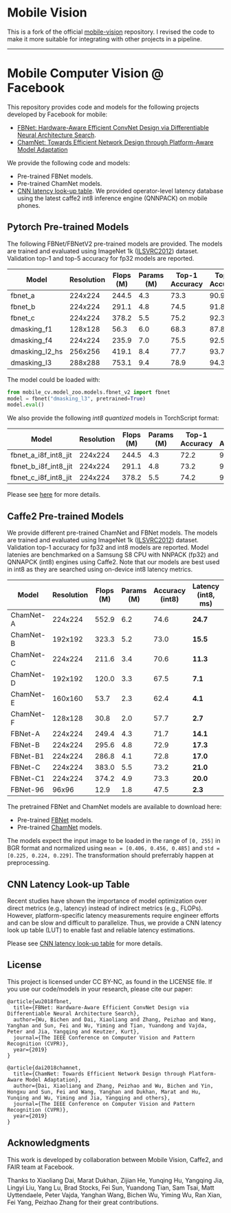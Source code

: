 # Mobile Vision

This is a fork of the official [mobile-vision](https://github.com/facebookresearch/mobile-vision) repository. I revised the code to make it more suitable for integrating with other projects in a pipeline.

------

# Mobile Computer Vision @ Facebook

This repository provides code and models for the following projects developed by Facebook for mobile:
* [FBNet: Hardware-Aware Efficient ConvNet Design via Differentiable Neural Architecture Search](https://arxiv.org/abs/1812.03443).
* [ChamNet: Towards Efficient Network Design through Platform-Aware Model Adaptation](https://arxiv.org/abs/1812.08934)

We provide the following code and models:
* Pre-trained FBNet models.
* Pre-trained ChamNet models.
* [CNN latency look-up table](runtime_lut). We provided operator-level latency database using the latest caffe2 int8 inference engine (QNNPACK) on mobile phones.

## Pytorch Pre-trained Models

The following FBNet/FBNetV2 pre-trained models are provided. The models are trained and evaluated using ImageNet 1k ([ILSVRC2012](http://www.image-net.org/challenges/LSVRC/2012/)) dataset. Validation top-1 and top-5 accuracy for fp32 models are reported.

|     Model      | Resolution | Flops (M) | Params (M) | Top-1 Accuracy | Top-5 Accuracy |
| -------------- | ---------- | --------- | ---------- | -------------- | -------------- |
| fbnet_a        | 224x224    | 244.5     | 4.3        | 73.3           | 90.9           |
| fbnet_b        | 224x224    | 291.1     | 4.8        | 74.5           | 91.8           |
| fbnet_c        | 224x224    | 378.2     | 5.5        | 75.2           | 92.3           |
| dmasking_f1    | 128x128    | 56.3      | 6.0        | 68.3           | 87.8           |
| dmasking_f4    | 224x224    | 235.9     | 7.0        | 75.5           | 92.5           |
| dmasking_l2_hs | 256x256    | 419.1     | 8.4        | 77.7           | 93.7           |
| dmasking_l3    | 288x288    | 753.1     | 9.4        | 78.9           | 94.3           |

The model could be loaded with:

```python
from mobile_cv.model_zoo.models.fbnet_v2 import fbnet
model = fbnet("dmasking_l3", pretrained=True)
model.eval()
```

We also provide the following *int8 quantized* models in TorchScript format:

|        Model         | Resolution | Flops (M) | Params (M) | Top-1 Accuracy | Top-5 Accuracy |
| -------------------- | ---------- | --------- | ---------- | -------------- | -------------- |
| fbnet_a_i8f_int8_jit | 224x224    | 244.5     | 4.3        | 72.2           | 90.3           |
| fbnet_b_i8f_int8_jit | 224x224    | 291.1     | 4.8        | 73.2           | 91.1           |
| fbnet_c_i8f_int8_jit | 224x224    | 378.2     | 5.5        | 74.2           | 91.8           |

Please see [here](mobile_cv/model_zoo/README.md) for more details.


## Caffe2 Pre-trained Models
We provide different pre-trained ChamNet and FBNet models. The models are trained and evaluated using ImageNet 1k ([ILSVRC2012](http://www.image-net.org/challenges/LSVRC/2012/)) dataset. Validation top-1 accuracy for fp32 and int8 models are reported. Model latenies are benchmarked on a Samsung S8 CPU with NNPACK (fp32) and QNNAPCK (int8) engines using Caffe2. Note that our models are best used in int8 as they are searched using on-device int8 latency metrics.

| Model     | Resolution | Flops (M) | Params (M) | Accuracy (int8) | Latency (int8, ms) | Accuracy (fp32) | Latency (fp32, ms) |
|-----------|------------|-----------|------------|-----------------------|--------------------|-----------------------|--------------------|
| ChamNet-A | 224x224    | 552.9     | 6.2        | 74.6                  | **24.7**           | 75.4                  | 117.1              |
| ChamNet-B | 192x192    | 323.3     | 5.2        | 73.0                  | **15.5**           | 73.8                  | 74.4               |
| ChamNet-C | 224x224    | 211.6     | 3.4        | 70.6                  | **11.3**           | 71.6                  | 56.8               |
| ChamNet-D | 192x192    | 120.0     | 3.3        | 67.5                  | **7.1**            | 69.1                  | 36.3               |
| ChamNet-E | 160x160    | 53.7      | 2.3        | 62.4                  | **4.1**            | 64.2                  | 24.4               |
| ChamNet-F | 128x128    | 30.8      | 2.0        | 57.7                  | **2.7**            | 59.5                  | 15.4               |
| FBNet-A   | 224x224    | 249.4     | 4.3        | 71.7                  | **14.1**           | 73.3                  | 124.6              |
| FBNet-B   | 224x224    | 295.6     | 4.8        | 72.9                  | **17.3**           | 74.1                  | 167.7              |
| FBNet-B1  | 224x224    | 286.8     | 4.1        | 72.8                  | **17.0**           | 73.9                  | 127.5              |
| FBNet-C   | 224x224    | 383.0     | 5.5        | 73.2                  | **21.0**           | 74.9                  | 241.8              |
| FBNet-C1  | 224x224    | 374.2     | 4.9        | 73.3                  | **20.0**           | 74.5                  | 167.3              |
| FBNet-96  | 96x96      | 12.9      | 1.8        | 47.5                  | **2.3**            | 50.4                  | 22.8               |

The pretrained FBNet and ChamNet models are available to download here:
* Pre-trained [FBNet](https://dl.fbaipublicfiles.com/fbnet/models/FBNet_caffe2.zip) models.
* Pre-trained [ChamNet](https://dl.fbaipublicfiles.com/fbnet/models/ChamNet_caffe2.zip) models.

The models expect the input image to be loaded in the range of `[0, 255]` in BGR format and normalized using `mean = [0.406, 0.456, 0.485]` and `std = [0.225, 0.224, 0.229]`. The transformation should preferrably happen at preprocessing.


## CNN Latency Look-up Table

Recent studies have shown the importance of model optimization over direct metrics (e.g., latency) instead of indirect metrics (e.g., FLOPs).  However, platform-specific latency measurements require engineer efforts and can be slow and difficult to parallelize.  Thus, we provide a CNN latency look up table (LUT) to enable fast and reliable latency estimations.

Please see [CNN latency look-up table](https://github.com/facebookresearch/mobile-vision/tree/master/runtime_lut) for more details.


## License
This project is licensed under CC BY-NC, as found in the LICENSE file. If you use our code/models in your research, please cite our paper:

```
@article{wu2018fbnet,
  title={FBNet: Hardware-Aware Efficient ConvNet Design via Differentiable Neural Architecture Search},
  author={Wu, Bichen and Dai, Xiaoliang and Zhang, Peizhao and Wang, Yanghan and Sun, Fei and Wu, Yiming and Tian, Yuandong and Vajda, Peter and Jia, Yangqing and Keutzer, Kurt},
  journal={The IEEE Conference on Computer Vision and Pattern Recognition (CVPR)},
  year={2019}
}

@article{dai2018chamnet,
  title={ChamNet: Towards Efficient Network Design through Platform-Aware Model Adaptation},
  author={Dai, Xiaoliang and Zhang, Peizhao and Wu, Bichen and Yin, Hongxu and Sun, Fei and Wang, Yanghan and Dukhan, Marat and Hu, Yunqing and Wu, Yiming and Jia, Yangqing and others},
  journal={The IEEE Conference on Computer Vision and Pattern Recognition (CVPR)},
  year={2019}
}
```

## Acknowledgments
This work is developed by collaboration between Mobile Vision, Caffe2, and FAIR team at Facebook.

Thanks to Xiaoliang Dai, Marat Dukhan, Zijian He, Yunqing Hu, Yangqing Jia, Lingyi Liu, Yang Lu, Brad Stocks, Fei Sun, Yuandong Tian, Sam Tsai, Matt Uyttendaele, Peter Vajda, Yanghan Wang, Bichen Wu, Yiming Wu, Ran Xian, Fei Yang, Peizhao Zhang for their great contributions.
